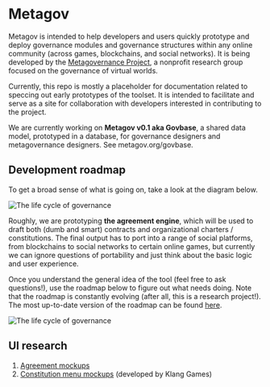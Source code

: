 # Metagov

Metagov is intended to help developers and users quickly prototype and deploy governance modules and governance structures within any online community (across games, blockchains, and social networks). It is being developed by the [Metagovernance Project](www.metagov.org), a nonprofit research group focused on the governance of virtual worlds.

Currently, this repo is mostly a placeholder for documentation related to speccing out early prototypes of the toolset. It is intended to facilitate and serve as a site for collaboration with developers interested in contributing to the project.

We are currently working on **Metagov v0.1 aka Govbase**, a shared data model, prototyped in a database, for governance designers and metagovernance designers. See metagov.org/govbase.

## Development roadmap
To get a broad sense of what is going on, take a look at the diagram below.

![The life cycle of governance](https://github.com/thelastjosh/metagov-prototype/blob/master/Stages%20of%20governance.jpg "Life cycle of governance")

Roughly, we are prototyping **the agreement engine**, which will be used to draft both (dumb and smart) contracts and organizational charters / constitutions. The final output has to port into a range of social platforms, from blockchains to social networks to certain online games, but currently we can ignore questions of portability and just think about the basic logic and user experience.

Once you understand the general idea of the tool (feel free to ask questions!), use the roadmap below to figure out what needs doing. Note that the roadmap is constantly evolving (after all, this is a research project!). The most up-to-date version of the roadmap can be found [here](https://docs.google.com/document/d/1QDq89dogQb-K2jdDV5QL4Lqi8yehE3aiXzwVG8D24rY/edit#).

![The life cycle of governance](https://github.com/thelastjosh/metagov-prototype/blob/master/Functional%20spec.scg "Functional spec")


## UI research
1. [Agreement mockups](https://drive.google.com/open?id=1jCyOkpSSgoLUBBUsW0q9ediwtW6-OT0a)
2. [Constitution menu mockups](https://drive.google.com/file/d/1yqeXb8rGE3HqYbkAF-31_v5osRDKSdFy/view?usp=sharing) (developed by Klang Games)
